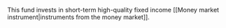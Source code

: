 This fund invests in short-term high-quality fixed income [[Money market instrument|instruments from the money market]].